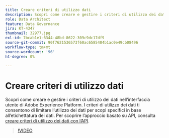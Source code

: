 ```yaml
---
title: Creare criteri di utilizzo dati
description: Scopri come creare e gestire i criteri di utilizzo dei dati nell’interfaccia utente di Adobe Experience Platform. I criteri di utilizzo dei dati ti consentono di limitare l’utilizzo dei dati per scopi specifici in base all’etichettatura dei dati.
role: Data Architect
feature: Data Governance
jira: KT-4347
thumbnail: 32977.jpg
exl-id: 7bcab1e1-6344-48bd-8622-309c9dc17df9
source-git-commit: 90f7621536573f60ac6585404b1ac0e49cb08496
workflow-type: tm+mt
source-wordcount: '96'
ht-degree: 0%

---
```


# Creare criteri di utilizzo dati

Scopri come creare e gestire i criteri di utilizzo dei dati nell’interfaccia utente di Adobe Experience Platform. I criteri di utilizzo dei dati ti consentono di limitare l’utilizzo dei dati per scopi specifici in base all’etichettatura dei dati. Per scoprire l’approccio basato su API, consulta [creare criteri di utilizzo dei dati con l’API](https://experienceleague.adobe.com/docs/experience-platform/data-governance/policies/create.html).

>[!VIDEO](https://video.tv.adobe.com/v/32977?quality=12&learn=on)